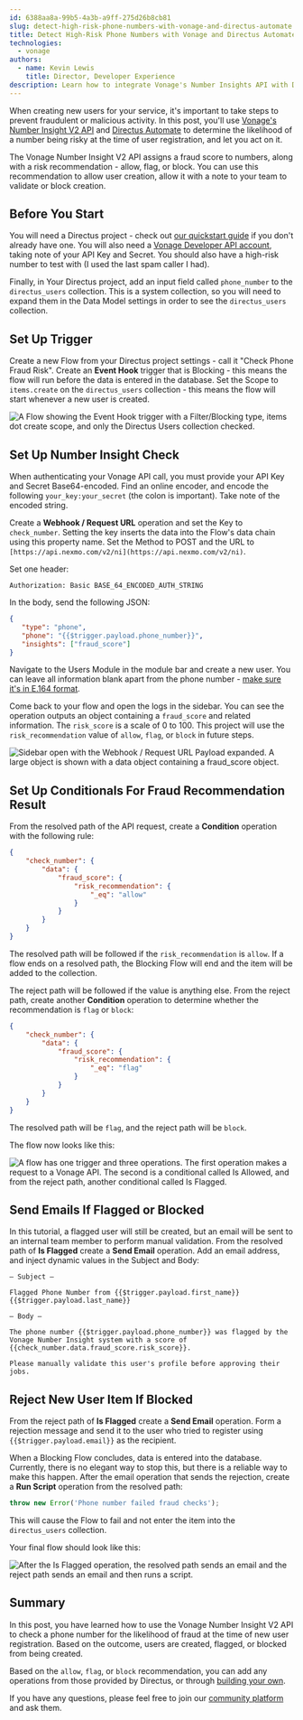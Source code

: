 ```yaml
---
id: 6388aa8a-99b5-4a3b-a9ff-275d26b8cb81
slug: detect-high-risk-phone-numbers-with-vonage-and-directus-automate
title: Detect High-Risk Phone Numbers with Vonage and Directus Automate
technologies:
  - vonage
authors:
  - name: Kevin Lewis
    title: Director, Developer Experience
description: Learn how to integrate Vonage's Number Insights API with Directus Automate to validate numbers.
---
```

When creating new users for your service, it's important to take steps to prevent fraudulent or malicious activity. In this post, you'll use [Vonage's Number Insight V2 API](https://developer.vonage.com/en/number-insight/number-insight-v2/overview) and [Directus Automate](https://directus.io/toolkit/automate) to determine the likelihood of a number being risky at the time of user registration, and let you act on it.

The Vonage Number Insight V2 API assigns a fraud score to numbers, along with a risk recommendation - allow, flag, or block. You can use this recommendation to allow user creation, allow it with a note to your team to validate or block creation.

## Before You Start

You will need a Directus project - check out [our quickstart guide](/getting-started/overview) if you don't already have one. You will also need a [Vonage Developer API account](https://developer.vonage.com/sign-up), taking note of your API Key and Secret. You should also have a high-risk number to test with (I used the last spam caller I had).

Finally, in Your Directus project, add an input field called `phone_number` to the `directus_users` collection. This is a system collection, so you will need to expand them in the Data Model settings in order to see the `directus_users` collection.

## Set Up Trigger

Create a new Flow from your Directus project settings - call it "Check Phone Fraud Risk". Create an **Event Hook** trigger that is Blocking - this means the flow will run before the data is entered in the database. Set the Scope to `items.create` on the `directus_users` collection - this means the flow will start whenever a new user is created.

![A Flow showing the Event Hook trigger with a Filter/Blocking type, items dot create scope, and only the Directus Users collection checked. ](/img/94d67356-cad8-416c-9a0f-64526a56b9af.webp)

## Set Up Number Insight Check

When authenticating your Vonage API call, you must provide your API Key and Secret Base64-encoded. Find an online encoder, and encode the following `your_key:your_secret` (the colon is important). Take note of the encoded string.

Create a **Webhook / Request URL** operation and set the Key to `check_number`. Setting the key inserts the data into the Flow's data chain using this property name. Set the Method to POST and the URL to `[https://api.nexmo.com/v2/ni](https://api.nexmo.com/v2/ni)`.

Set one header:

```
Authorization: Basic BASE_64_ENCODED_AUTH_STRING
```

In the body, send the following JSON:

```json
{
   "type": "phone",
   "phone": "{{$trigger.payload.phone_number}}",
   "insights": ["fraud_score"]
}
```

Navigate to the Users Module in the module bar and create a new user. You can leave all information blank apart from the phone number - [make sure it's in E.164 format](https://developer.vonage.com/en/voice/voice-api/concepts/numbers).

Come back to your flow and open the logs in the sidebar. You can see the operation outputs an object containing a `fraud_score` and related information. The `risk_score` is a scale of 0 to 100. This project will use the `risk_recommendation` value of `allow`, `flag`, or `block` in future steps.

![Sidebar open with the Webhook / Request URL Payload expanded. A large object is shown with a data object containing a fraud_score object.](/img/4cb62154-f51a-4535-b5c8-7a00d5e69dde.webp)

## Set Up Conditionals For Fraud Recommendation Result

From the resolved path of the API request, create a **Condition** operation with the following rule:

```json
{
    "check_number": {
        "data": {
            "fraud_score": {
                "risk_recommendation": {
                    "_eq": "allow"
                }
            }
        }
    }
}
```

The resolved path will be followed if the `risk_recommendation` is `allow`. If a flow ends on a resolved path, the Blocking Flow will end and the item will be added to the collection.

The reject path will be followed if the value is anything else. From the reject path, create another **Condition** operation to determine whether the recommendation is `flag` or `block`:

```json
{
    "check_number": {
        "data": {
            "fraud_score": {
                "risk_recommendation": {
                    "_eq": "flag"
                }
            }
        }
    }
}
```

The resolved path will be `flag`, and the reject path will be `block`.

The flow now looks like this:

![A flow has one trigger and three operations. The first operation makes a request to a Vonage API. The second is a conditional called Is Allowed, and from the reject path, another conditional called Is Flagged.](/img/5e02b984-16fd-4f21-90ff-6429b1b49cda.webp)

## Send Emails If Flagged or Blocked

In this tutorial, a flagged user will still be created, but an email will be sent to an internal team member to perform manual validation. From the resolved path of **Is Flagged** create a **Send Email** operation. Add an email address, and inject dynamic values in the Subject and Body:

```
— Subject —

Flagged Phone Number from {{$trigger.payload.first_name}} {{$trigger.payload.last_name}}

— Body —

The phone number {{$trigger.payload.phone_number}} was flagged by the Vonage Number Insight system with a score of {{check_number.data.fraud_score.risk_score}}.

Please manually validate this user's profile before approving their jobs.
```

## Reject New User Item If Blocked

From the reject path of **Is Flagged** create a **Send Email** operation. Form a rejection message and send it to the user who tried to register using `{{$trigger.payload.email}}` as the recipient.

When a Blocking Flow concludes, data is entered into the database. Currently, there is no elegant way to stop this, but there is a reliable way to make this happen. After the email operation that sends the rejection, create a **Run Script** operation from the resolved path:

```js
throw new Error('Phone number failed fraud checks');
```

This will cause the Flow to fail and not enter the item into the `directus_users` collection.

Your final flow should look like this:

![After the Is Flagged operation, the resolved path sends an email and the reject path sends an email and then runs a script.](/img/0d92e88d-ca4d-4525-907e-9f7c126ce3dc.webp)

## Summary

In this post, you have learned how to use the Vonage Number Insight V2 API to check a phone number for the likelihood of fraud at the time of new user registration. Based on the outcome, users are created, flagged, or blocked from being created.

Based on the `allow`, `flag`, or `block` recommendation, you can add any operations from those provided by Directus, or through [building your own](/guides/extensions/api-extensions/operations).

If you have any questions, please feel free to join our [community platform](https://community.directus.io) and ask them.
